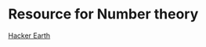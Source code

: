 # Resource for Number theory

[Hacker Earth]( https://www.hackerearth.com/practice/math/number-theory/basic-number-theory-1/tutorial/)

